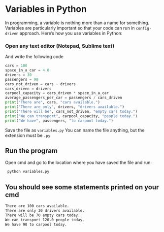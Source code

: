 # Variables in Python


In programming, a variable is nothing more than a name for something.
Variables are particularly important so that your code can run in `config-driven` approach.
Here’s how you use variables in Python:

### Open any text editor (Notepad, Sublime text)
And write the following code

```python
cars = 100
space_in_a_car = 4.0
drivers = 30
passengers = 90
cars_not_driven = cars - drivers
cars_driven = drivers
carpool_capacity = cars_driven * space_in_a_car
average_passengers_per_car = passengers / cars_driven
print("There are", cars, "cars available.")
print("There are only", drivers, "drivers available.")
print("There will be", cars_not_driven, "empty cars today.")
print("We can transport", carpool_capacity, "people today.")
print("We have", passengers, "to carpool today.")
```
Save the file as `variables.py`
You can name the file anything, but the extension must be `.py`
## Run the program
Open cmd and go to the location where you have saved the file and run:
```bash
 python variables.py
```

## You should see some statements printed on your cmd
```bash
There are 100 cars available.
There are only 30 drivers available.
There will be 70 empty cars today.
We can transport 120.0 people today.
We have 90 to carpool today.
```


